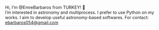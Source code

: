 Hi, I’m @EmreBarbaros from TURKEY! 🤘  
I’m interested in astronomy and multiprocess. I prefer to use Python on my works. I aim to develop useful astronomy-based softwares.
For contact: ebarbaros054@gmail.com

